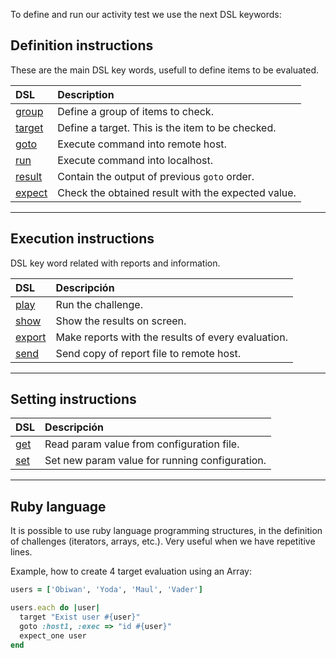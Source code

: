 
To define and run our activity test we use the next DSL keywords:

## Definition instructions

These are the main DSL key words, usefull to define items to be evaluated.

| DSL                            | Description |
| :----------------------------- | :---------- |
| [group](definition/group.md)   | Define a group of items to check. |
| [target](definition/target.md) | Define a target. This is the item to be checked. |
| [goto](definition/goto.md)     | Execute command into remote host. |
| [run](definition/run.md)       | Execute command into localhost. |
| [result](definition/result.md) | Contain the output of previous `goto` order. |
| [expect](definition/expect.md) | Check the obtained result with the expected value. |

---

## Execution instructions

DSL key word related with reports and information.

| DSL                           | Descripción                              |
| :---------------------------- | :--------------------------------------- |
| [play](execution/play.md)     | Run the challenge.                       |
| [show](execution/show.md)     | Show the results on screen.              |
| [export](execution/export.md) | Make reports with the results of every evaluation. |
| [send](execution/send.md)     | Send copy of report file to remote host. |

---

## Setting instructions

| DSL                   | Descripción                                    |
| :-------------------- | :--------------------------------------------- |
| [get](setting/get.md) | Read param value from configuration file.      |
| [set](setting/set.md) | Set new param value for running configuration. |

---
## Ruby language

It is possible to use ruby language programming structures, in the definition of challenges (iterators, arrays, etc.). Very useful when we have repetitive lines.

Example, how to create 4 target evaluation using an Array:
```ruby
users = ['Obiwan', 'Yoda', 'Maul', 'Vader']

users.each do |user|
  target "Exist user #{user}"
  goto :host1, :exec => "id #{user}"
  expect_one user
end
```
